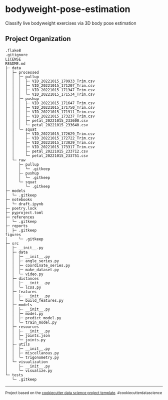 bodyweight-pose-estimation
==============================

Classify live bodyweight exercises via 3D body pose estimation

Project Organization
------------

```
.flake8
.gitignore
LICENSE
README.md
├─ data
│  ├─ processed
│  │  ├─ pullup
│  │  │  ├─ VID_20221015_170933_Trim.csv
│  │  │  ├─ VID_20221015_171207_Trim.csv
│  │  │  ├─ VID_20221015_171347_Trim.csv
│  │  │  └─ VID_20221015_171534_Trim.csv
│  │  ├─ pushup
│  │  │  ├─ VID_20221015_171647_Trim.csv
│  │  │  ├─ VID_20221015_171750_Trim.csv
│  │  │  ├─ VID_20221015_171911_Trim.csv
│  │  │  ├─ VID_20221015_173237_Trim.csv
│  │  │  ├─ petal_20221015_233600.csv
│  │  │  └─ petal_20221015_233640.csv
│  │  └─ squat
│  │     ├─ VID_20221015_172629_Trim.csv
│  │     ├─ VID_20221015_172722_Trim.csv
│  │     ├─ VID_20221015_173029_Trim.csv
│  │     ├─ VID_20221015_173317_Trim.csv
│  │     ├─ petal_20221015_233712.csv
│  │     └─ petal_20221015_233751.csv
│  └─ raw
│     ├─ pullup
│     │  └─ .gitkeep
│     ├─ pushup
│     │  └─ .gitkeep
│     └─ squat
│        └─ .gitkeep
├─ models
│  └─ .gitkeep
├─ notebooks
│  └─ draft.ipynb
├─ poetry.lock
├─ pyproject.toml
├─ references
│  └─ .gitkeep
├─ reports
│  ├─ .gitkeep
figures
│     └─ .gitkeep
├─ src
│  ├─ __init__.py
│  ├─ data
│  │  ├─ __init__.py
│  │  ├─ angle_series.py
│  │  ├─ coordinate_series.py
│  │  ├─ make_dataset.py
│  │  └─ video.py
│  ├─ distances
│  │  ├─ __init__.py
│  │  └─ lcss.py
│  ├─ features
│  │  ├─ __init__.py
│  │  └─ build_features.py
│  ├─ models
│  │  ├─ __init__.py
│  │  ├─ model.py
│  │  ├─ predict_model.py
│  │  └─ train_model.py
│  ├─ resources
│  │  ├─ __init__.py
│  │  ├─ joints.json
│  │  └─ joints.py
│  ├─ utils
│  │  ├─ __init__.py
│  │  ├─ miscellanous.py
│  │  └─ trigonometry.py
│  └─ visualization
│     ├─ __init__.py
│     └─ visualize.py
└─ tests
   └─ .gitkeep
```

--------

<p><small>Project based on the <a target="_blank" href="https://drivendata.github.io/cookiecutter-data-science/">cookiecutter data science project template</a>. #cookiecutterdatascience</small></p>
